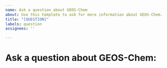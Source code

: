 ```yaml
---
name: Ask a question about GEOS-Chem
about: Use this template to ask for more information about GEOS-Chem.
title: "[QUESTION]"
labels: question
assignees: ''

---
```


# Ask a question about GEOS-Chem:
<!--- STOP!  BEFORE YOU SUBMIT THIS ISSUE, PLEASE READ THE FOLLOWING: -->
<!--- -->
<!--- 1. If this is the first time you are submitting a GEOS-Chem issue via Github, we recommend that you first view -->
<!--- our tutorial videos at this link: https://www.youtube.com/c/geoschem -->
<!--- (a) Submitting GEOS-Chem issues on Github -->
<!--- (b) Subscribing to Github notifications -->
<!--- (c) Searching for GEOS-Chem issues and pull requests -->
<!--- --->
<!--- 2. Only post general GEOS-Chem questions in this issue.
<!--- To report a bug, start a discussion, or add a feature request, please use this link: -->
<!--- https://github.com/geoschem/geos-chem/issues/new/choose -->
<!--- --->
<!--- 3. Contact the GEOS-Chem Working Groups directly for assistance with scientific questions --->
<!--- Please keep in mind that the GEOS-Chem Support Team] focuses primarily on software development and user support -->
<!--- rather than on scientific research. If your question is more scientific in nature (e.g. "What happens if I change -->
<!--- this reaction rate from X to Y?", or "Is emissions inventory A better than inventory B?", etc.), then we recommend -->
<!--- that you contact the relevant GEOS-Chem Working Group for assistance. -->
